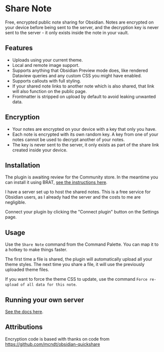 # Share Note

Free, encrypted public note sharing for Obsidian. Notes are encrypted on your device before being sent to the server, and the decryption key is never sent to the server - it only exists inside the note in your vault.

## Features

- Uploads using your current theme.
- Local and remote image support.
- Supports anything that Obsidian Preview mode does, like rendered Dataview queries and any custom CSS you might have enabled.
- Supports callouts with full styling.
- If your shared note links to another note which is also shared, that link will also function on the public page.
- Frontmatter is stripped on upload by default to avoid leaking unwanted data.

## Encryption

- Your notes are encrypted on your device with a key that only you have.
- Each note is encrypted with its own random key. A key from one of your notes cannot be used to decrypt another of your notes.
- The key is never sent to the server, it only exists as part of the share link created inside your device.

## Installation

The plugin is awaiting review for the Community store. In the meantime you can install it using BRAT, [see the instructions here](docs/BRAT.md).

I have a server set up to host the shared notes. This is a free service for Obsidian users, as I already had the server and the costs to me are negligible.

Connect your plugin by clicking the "Connect plugin" button on the Settings page.

## Usage

Use the `Share Note` command from the Command Palette. You can map it to a hotkey to make things faster.

The first time a file is shared, the plugin will automatically upload all your theme styles. The next time you share a file, it will use the previously uploaded theme files. 

If you want to force the theme CSS to update, use the command `Force re-upload of all data for this note`.

## Running your own server

[See the docs here](docs/Running%20your%20own%20server.md).

## Attributions

Encryption code is based with thanks on code from https://github.com/mcndt/obsidian-quickshare
